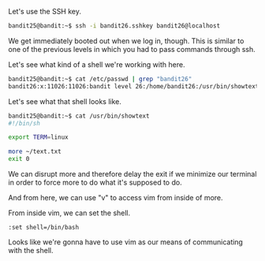 Let's use the SSH key.

```sh
bandit25@bandit:~$ ssh -i bandit26.sshkey bandit26@localhost
```

We get immediately booted out when we log in, though. This is similar to one of
the previous levels in which you had to pass commands through ssh.

Let's see what kind of a shell we're working with here.

```sh
bandit25@bandit:~$ cat /etc/passwd | grep "bandit26"
bandit26:x:11026:11026:bandit level 26:/home/bandit26:/usr/bin/showtext
```

Let's see what that shell looks like.

```sh
bandit25@bandit:~$ cat /usr/bin/showtext
#!/bin/sh

export TERM=linux

more ~/text.txt
exit 0
```

We can disrupt more and therefore delay the exit if we minimize our terminal in
order to force more to do what it's supposed to do.

And from here, we can use "v" to access vim from inside of more.

From inside vim, we can set the shell.

```vim
:set shell=/bin/bash
```

Looks like we're gonna have to use vim as our means of communicating with the
shell.
